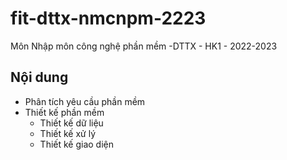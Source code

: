 # fit-dttx-nmcnpm-2223
Môn Nhập môn công nghệ phần mềm -DTTX - HK1 - 2022-2023

## Nội dung
- Phân tích yêu cầu phần mềm
- Thiết kế phần mềm
  - Thiết kế dữ liệu
  - Thiết kế xử lý
  - Thiết kế giao diện
